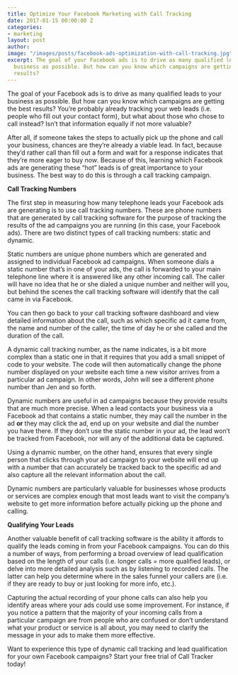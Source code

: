 ```yaml
---
title: Optimize Your Facebook Marketing with Call Tracking
date: 2017-01-15 00:00:00 Z
categories:
- marketing
layout: post
author: 
image: "/images/posts/facebook-ads-optimization-with-call-tracking.jpg"
excerpt: The goal of your Facebook ads is to drive as many qualified leads to your
  business as possible. But how can you know which campaigns are getting the best
  results?
---
```


The goal of your Facebook ads is to drive as many qualified leads to your business as possible. But how can you know which campaigns are getting the best results? You’re probably already tracking your web leads (i.e. people who fill out your contact form), but what about those who chose to call instead? Isn’t that information equally if not more valuable? 

After all, if someone takes the steps to actually pick up the phone and call your business, chances are they’re already a viable lead. In fact, because they’d rather call than fill out a form and wait for a response indicates that they’re more eager to buy _now_. Because of this, learning which Facebook ads are generating these “hot” leads is of great importance to your business. The best way to do this is through a call tracking campaign. 

**Call Tracking Numbers**

The first step in measuring how many telephone leads your Facebook ads are generating is to use call tracking numbers. These are phone numbers that are generated by call tracking software for the purpose of tracking the results of the ad campaigns you are running (in this case, your Facebook ads). There are two distinct types of call tracking numbers: static and dynamic. 

Static numbers are unique phone numbers which are generated and assigned to individual Facebook ad campaigns. When someone dials a static number that’s in one of your ads, the call is forwarded to your main telephone line where it is answered like any other incoming call. The caller will have no idea that he or she dialed a unique number and neither will you, but behind the scenes the call tracking software will identify that the call came in via Facebook. 

You can then go back to your call tracking software dashboard and view detailed information about the call, such as which specific ad it came from, the name and number of the caller, the time of day he or she called and the duration of the call.

A dynamic call tracking number, as the name indicates, is a bit more complex than a static one in that it requires that you add a small snippet of code to your website. The code will then automatically change the phone number displayed on your website each time a new visitor arrives from a particular ad campaign. In other words, John will see a different phone number than Jen and so forth. 

Dynamic numbers are useful in ad campaigns because they provide results that are much more precise. When a lead contacts your business via a Facebook ad that contains a static number, they may call the number in the ad **or** they may click the ad, end up on your website and dial the number you have there. If they don’t use the static number in your ad, the lead won’t be tracked from Facebook, nor will any of the additional data be captured. 

Using a dynamic number, on the other hand, ensures that every single person that clicks through your ad campaign to your website will end up with a number that can accurately be tracked back to the specific ad and also capture all the relevant information about the call. 

Dynamic numbers are particularly valuable for businesses whose products or services are complex enough that most leads want to visit the company’s website to get more information before actually picking up the phone and calling.

**Qualifying Your Leads**

Another valuable benefit of call tracking software is the ability it affords to qualify the leads coming in from your Facebook campaigns. You can do this a number of ways, from performing a broad overview of lead qualification based on the length of your calls (i.e. longer calls = more qualified leads), or delve into more detailed analysis such as by listening to recorded calls. The latter can help you determine where in the sales funnel your callers are (i.e. if they are ready to buy or just looking for more info, etc.). 

Capturing the actual recording of your phone calls can also help you identify areas where your ads could use some improvement. For instance, if you notice a pattern that the majority of your incoming calls from a particular campaign are from people who are confused or don’t understand what your product or service is all about, you may need to clarify the message in your ads to make them more effective.

Want to experience this type of dynamic call tracking and lead qualification for your own Facebook campaigns? Start your free trial of Call Tracker today!
